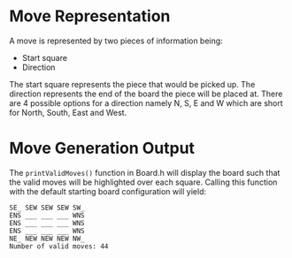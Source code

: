 # Move Representation
A move is represented by two pieces of information being:
- Start square
- Direction

The start square represents the piece that would be picked up. The direction represents the end of the board the piece will be placed at. There are 4 possible options for a direction namely N, S, E and W which are short for North, South, East and West.

# Move Generation Output
The `printValidMoves()` function in Board.h will display the board such that the valid moves will be highlighted over each square. Calling this function with the default starting board configuration will yield:
```
SE_ SEW SEW SEW SW_ 
ENS ___ ___ ___ WNS 
ENS ___ ___ ___ WNS 
ENS ___ ___ ___ WNS 
NE_ NEW NEW NEW NW_ 
Number of valid moves: 44
```